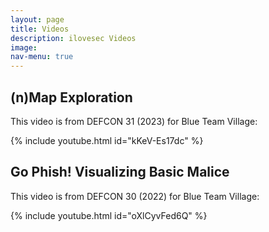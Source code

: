 ```yaml
---
layout: page
title: Videos
description: ilovesec Videos
image: 
nav-menu: true
---
```

<p>
<h2>(n)Map Exploration</h2>
<p>This video is from DEFCON 31 (2023) for Blue Team Village:</p>
{% include youtube.html id="kKeV-Es17dc" %}
</p>
<p>
<h2>Go Phish! Visualizing Basic Malice</h2>
<p>This video is from DEFCON 30 (2022) for Blue Team Village:</p>
{% include youtube.html id="oXlCyvFed6Q" %}
</p>